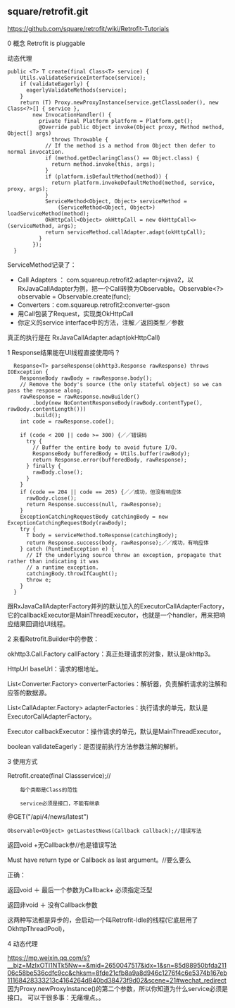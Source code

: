 ## square/retrofit.git

https://github.com/square/retrofit/wiki/Retrofit-Tutorials 

0 概念 Retrofit is pluggable  

动态代理
```
public <T> T create(final Class<T> service) {
    Utils.validateServiceInterface(service);
    if (validateEagerly) {
      eagerlyValidateMethods(service);
    }
    return (T) Proxy.newProxyInstance(service.getClassLoader(), new Class<?>[] { service },
        new InvocationHandler() {
          private final Platform platform = Platform.get();
          @Override public Object invoke(Object proxy, Method method, Object[] args)
              throws Throwable {
            // If the method is a method from Object then defer to normal invocation.
            if (method.getDeclaringClass() == Object.class) {
              return method.invoke(this, args);
            }
            if (platform.isDefaultMethod(method)) {
              return platform.invokeDefaultMethod(method, service, proxy, args);
            }
            ServiceMethod<Object, Object> serviceMethod =
                (ServiceMethod<Object, Object>) loadServiceMethod(method);
            OkHttpCall<Object> okHttpCall = new OkHttpCall<>(serviceMethod, args);
            return serviceMethod.callAdapter.adapt(okHttpCall); 
          }
        });
  }
```
ServiceMethod记录了：
* Call Adapters ： com.squareup.retrofit2:adapter-rxjava2，以RxJavaCallAdapter为例，把一个Call转换为Observable。Observable<?> observable = Observable.create(func);
* Converters：com.squareup.retrofit2:converter-gson
* 用Call包装了Request，实现类OkHttpCall
* 你定义的service interface中的方法，注解／返回类型／参数

真正的执行是在 RxJavaCallAdapter.adapt(okHttpCall) 

1 Response结果能在UI线程直接使用吗？

```
  Response<T> parseResponse(okhttp3.Response rawResponse) throws IOException {
    ResponseBody rawBody = rawResponse.body();
    // Remove the body's source (the only stateful object) so we can pass the response along.
    rawResponse = rawResponse.newBuilder()
        .body(new NoContentResponseBody(rawBody.contentType(), rawBody.contentLength()))
        .build();
    int code = rawResponse.code();

    if (code < 200 || code >= 300) {／／错误码
      try {
        // Buffer the entire body to avoid future I/O.
        ResponseBody bufferedBody = Utils.buffer(rawBody);
        return Response.error(bufferedBody, rawResponse);
      } finally {
        rawBody.close();
      }
    }
    if (code == 204 || code == 205) {／／成功，但没有响应体
      rawBody.close();
      return Response.success(null, rawResponse);
    }
    ExceptionCatchingRequestBody catchingBody = new ExceptionCatchingRequestBody(rawBody);
    try {
      T body = serviceMethod.toResponse(catchingBody);
      return Response.success(body, rawResponse);／／成功，有响应体
    } catch (RuntimeException e) {
      // If the underlying source threw an exception, propagate that rather than indicating it was
      // a runtime exception.
      catchingBody.throwIfCaught();
      throw e;
    }
  }
```

跟RxJavaCallAdapterFactory并列的默认加入的ExecutorCallAdapterFactory，它的callbackExecutor是MainThreadExecutor，也就是一个handler，用来把响应结果回调给UI线程。


2 来看Retrofit.Builder中的参数：

okhttp3.Call.Factory callFactory：真正处理请求的对象，默认是okhttp3。

HttpUrl baseUrl：请求的根地址。

List<Converter.Factory> converterFactories：解析器，负责解析请求的注解和应答的数据源。

List<CallAdapter.Factory> adapterFactories：执行请求的单元，默认是ExecutorCallAdapterFactory。

Executor callbackExecutor：操作请求的单元，默认是MainThreadExecutor。

boolean validateEagerly：是否提前执行方法参数注解的解析。


3 使用方式

Retrofit.create(final Class<T>service);//

        每个类都是Class的范性

        service必须是接口，不能有继承

@GET("/api/4/news/latest")

    Observable<Object> getLastestNews(Callback callback);//错误写法

   返回void +无Callback参//也是错误写法

Must have return type or Callback as last argument。//要么要么

正确： 

  返回void ＋ 最后一个参数为Callback+ 必须指定泛型

  返回非void ＋ 没有Callback参数

这两种写法都是异步的，会启动一个叫Retrofit-Idle的线程(它底层用了OkhttpThreadPool)，

4 动态代理  

https://mp.weixin.qq.com/s?__biz=MzIxOTI1NTk5Nw==&mid=2650047517&idx=1&sn=85d88950bfda21106c58be536cdfc9cc&chksm=8fde21cfb8a9a8d946c1276f4c6e5374b167eb11168428333213c4164264d840bd38473f9d02&scene=21#wechat_redirect 
因为Proxy.newProxyInstance()的第二个参数，所以你知道为什么service必须是接口。
可以干很多事：无痛埋点。。
